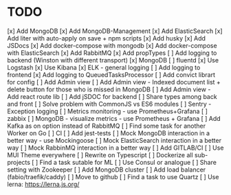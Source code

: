 # TODO

[x] Add MongoDB
[x] Add MongoDB-Management
[x] Add ElasticSearch
[x] Add liter with auto-apply on save + npm scripts
[x] Add husky
[x] Add JSDocs
[x] Add docker-compose with mongodb
[x] Add docker-compose with ElasticSearch
[x] Add RabbitMQ
[x] Add propTypes
[ ] Add logging to backend (Winston with different transport)
    [x] MongoDB
    [ ] fluentd
    [x] Use Logstash
    [x] Use Kibana
    [x] ELK - general logging
    [ ] Add logging to frontend
    [x] Add logging to QueuedTasksProcessor
[ ] Add convict librart for config
[ ] Add Admin view
    [ ] Add Admin view - Indexed document list + delete button for those who is missed in MongoDB
    [ ] Add Admin view - Add react route lib
[ ] Add jSDOC for backend
[ ] Share types among back and front
    [ ] Solve problem with CommonJS vs ES6 modules
[ ] Sentry - Exception logging
[ ] Metrics monitoring - use Prometheus+Grafana
[ ] zabbix
[ ] MongoDB - visualize metrics - use Prometheus + Grafana
[ ] Add Kafka as on option instead of RabbitMQ
[ ] Find some task for another Worker on Go
[ ] CI
    [ ] Add jest-tests
        [ ] Mock MongoDB interaction in a better way - use Mockingoose
        [ ] Mock ElasticSearch interaction in a better way
        [ ] Mock RabbinMQ interaction in a better way
    [ ] Add GITLAB/CI
[ ] Use MUI Theme everywhere
[ ] Rewrite on Typescript
[ ] Dockerize all sub-projects
[ ] Find a task sutable for ML
[ ] Use Consul or analogue
[ ] Share setting with Zookeeper
[ ] Add MongoDB cluster
[ ] Add load balancer (fabio/traefik/caddy)
[ ] Move to github
[ ] Find a task to use Quartz
[ ] Use lerna: https://lerna.js.org/
